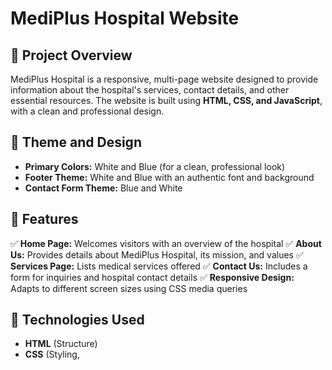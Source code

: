 # MediPlus Hospital Website

## 📌 Project Overview
MediPlus Hospital is a responsive, multi-page website designed to provide information about the hospital's services, contact details, and other essential resources. The website is built using **HTML, CSS, and JavaScript**, with a clean and professional design.

## 🎨 Theme and Design
- **Primary Colors:** White and Blue (for a clean, professional look)
- **Footer Theme:** White and Blue with an authentic font and background
- **Contact Form Theme:** Blue and White

## 🏥 Features
✅ **Home Page:** Welcomes visitors with an overview of the hospital
✅ **About Us:** Provides details about MediPlus Hospital, its mission, and values
✅ **Services Page:** Lists medical services offered
✅ **Contact Us:** Includes a form for inquiries and hospital contact details
✅ **Responsive Design:** Adapts to different screen sizes using CSS media queries

## 🚀 Technologies Used
- **HTML** (Structure)
- **CSS** (Styling,
